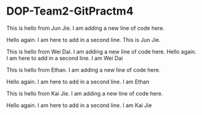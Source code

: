 # DOP-Team2-GitPractm4

This is hello from Jun Jie. I am adding a new line of code here.



Hello again. I am here to add in a second line. This is Jun Jie.

This is hello from Wei Dai. I am adding a new line of code here.
Hello again. I am here to add in a second line. I am Wei Dai



This is hello from Ethan. I am adding a new line of code here.

Hello again. I am here to add in a second line. I am Ethan



This is hello from Kai Jie. I am adding a new line of code here.

Hello again. I am here to add in a second line. I am Kai Jie

